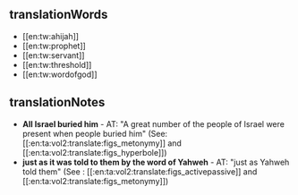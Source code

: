 ## translationWords

* [[en:tw:ahijah]]
* [[en:tw:prophet]]
* [[en:tw:servant]]
* [[en:tw:threshold]]
* [[en:tw:wordofgod]]

## translationNotes

* **All Israel buried him** - AT: "A great number of the people of Israel were present when people buried him" (See: [[:en:ta:vol2:translate:figs_metonymy]] and [[:en:ta:vol2:translate:figs_hyperbole]])
* **just as it was told to them by the word of Yahweh** - AT: "just as Yahweh told them" (See : [[:en:ta:vol2:translate:figs_activepassive]] and [[:en:ta:vol2:translate:figs_metonymy]])
